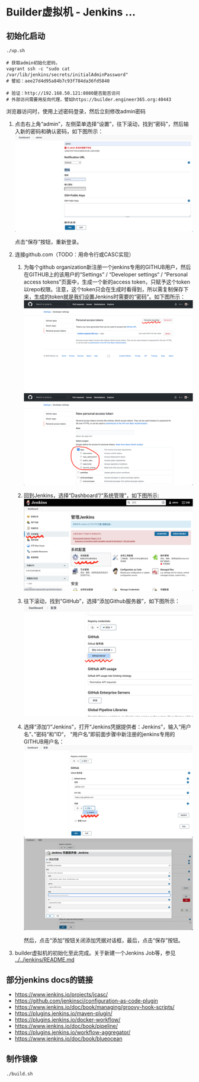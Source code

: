 # Builder虚拟机 - Jenkins ...

## 初始化启动
  ```shell
  ./up.sh

  # 获取admin初始化密码，
  vagrant ssh -c "sudo cat /var/lib/jenkins/secrets/initialAdminPassword"
  # 譬如：aee27d4d95a84b7c93f784da36fd5840

  # 验证：http://192.168.50.121:8080是否能否访问
  # 外部访问需要用反向代理，譬如https://builder.engineer365.org:40443
  ```

  浏览器访问时，使用上述密码登录，然后立刻修改admin密码
  
  1. 点击右上角“admin”，左侧菜单选择“设置”，往下滚动，找到“密码”，然后输入新的密码和确认密码，如下图所示：
     <img src="./image/init_admin_password.png" alt="image"/>
   
     点击“保存”按钮，重新登录。

  2. 连接github.com（TODO：用命令行或CASC实现）

     1. 为每个github organization新注册一个jenkins专用的GITHUB用户，然后在GITHUB上的该用户的“Settings” / “Developer settings“ / “Personal access tokens”页面中，生成一个新的access token，只赋予这个token以repo权限。注意，这个token只会在生成时看得到，所以需复制保存下来，生成的token就是我们设置Jenkins时需要的“密码”。如下图所示：
        <img src="./image/generate_github_token_1.png" alt="image"/>
        <img src="./image/generate_github_token_2.png" alt="image"/>

     2. 回到Jenkins，选择“Dashboard”/“系统管理”，如下图所示:
        <img src="./image/sys_management_menu.png" alt="image"/>
     
     3. 往下滚动，找到“GitHub”，选择“添加Github服务器”，如下图所示：
        <img src="./image/sys_add_github_server_1.png" alt="image"/>
     
     4. 选择“添加”/“Jenkins”，打开“Jenkins凭据提供者：Jenkins”，输入“用户名”、”密码“和”ID“，
        “用户名”即前面步骤中新注册的jenkins专用的GITHUB用户名：
        <img src="./image/sys_add_github_server_2.png" alt="image"/>
        <img src="./image/sys_add_github_server_3.png" alt="image"/>

        然后，点击“添加”按钮关闭添加凭据对话框，最后，点击“保存”按钮。

  3. builder虚拟机的初始化至此完成。关于新建一个Jenkins Job等，参见 [../../jenkins/README.md](../../jenkins/README.md)

## 部分jenkins docs的链接
  - https://www.jenkins.io/projects/jcasc/
  - https://github.com/jenkinsci/configuration-as-code-plugin
  - https://www.jenkins.io/doc/book/managing/groovy-hook-scripts/
  - https://plugins.jenkins.io/maven-plugin/
  - https://plugins.jenkins.io/docker-workflow/
  - https://www.jenkins.io/doc/book/pipeline/
  - https://plugins.jenkins.io/workflow-aggregator/
  - https://www.jenkins.io/doc/book/blueocean

## 制作镜像

  `./build.sh`
